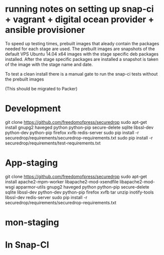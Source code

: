 # running notes on setting up snap-ci + vagrant + digital ocean provider + ansible provisioner

To speed up testing times, prebuilt images that aleady contain the packages needed for each stage are used.
The prebuilt images are snapshots of the default VPS Ubuntu 14.04 x64 images with the stage specific deb packages installed.
After the stage specific packages are installed a snapshot is taken of the image with the stage name and date.

To test a clean install there is a manual gate to run the snap-ci tests without the prebuilt images

(This should be migrated to Packer)

# Development

git clone https://github.com/freedomofpress/securedrop
sudo apt-get install gnupg2 haveged python python-pip secure-delete sqlite libssl-dev python-dev python-pip firefox xvfb redis-server
sudo pip install -r securedrop/requirements/securedrop-requirements.txt
sudo pip install -r securedrop/requirements/test-requirements.txt

# App-staging

git clone https://github.com/freedomofpress/securedrop
sudo apt-get install apache2-mpm-worker libapache2-mod-xsendfile libapache2-mod-wsgi apparmor-utils gnupg2 haveged python python-pip secure-delete sqlite libssl-dev python-dev python-pip firefox xvfb tar unzip inotify-tools libssl-dev redis-server
sudo pip install -r securedrop/requirements/securedrop-requirements.txt

# mon-staging


# In Snap-CI
